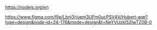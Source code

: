 https://nodejs.org/en

https://www.figma.com/file/Lbnj3rjuem3UFm0ucPSV4V/Hubert-app?type=design&node-id=24-176&mode=design&t=NeYVUzkI52IwTZ0B-0
